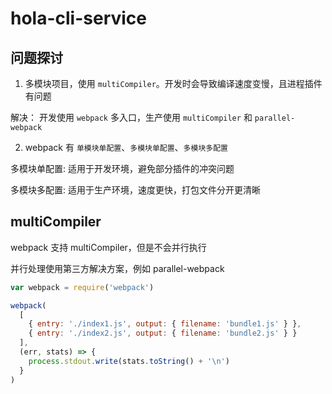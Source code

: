 # hola-cli-service

## 问题探讨

1. 多模块项目，使用 `multiCompiler`。开发时会导致编译速度变慢，且进程插件有问题

解决： 开发使用 `webpack` 多入口，生产使用 `multiCompiler` 和 `parallel-webpack`

2. webpack 有 `单模块单配置`、`多模块单配置`、`多模块多配置`

多模块单配置: 适用于开发环境，避免部分插件的冲突问题

多模块多配置: 适用于生产环境，速度更快，打包文件分开更清晰

## multiCompiler

webpack 支持 multiCompiler，但是不会并行执行

并行处理使用第三方解决方案，例如 parallel-webpack

```js
var webpack = require('webpack')

webpack(
  [
    { entry: './index1.js', output: { filename: 'bundle1.js' } },
    { entry: './index2.js', output: { filename: 'bundle2.js' } }
  ],
  (err, stats) => {
    process.stdout.write(stats.toString() + '\n')
  }
)
```
